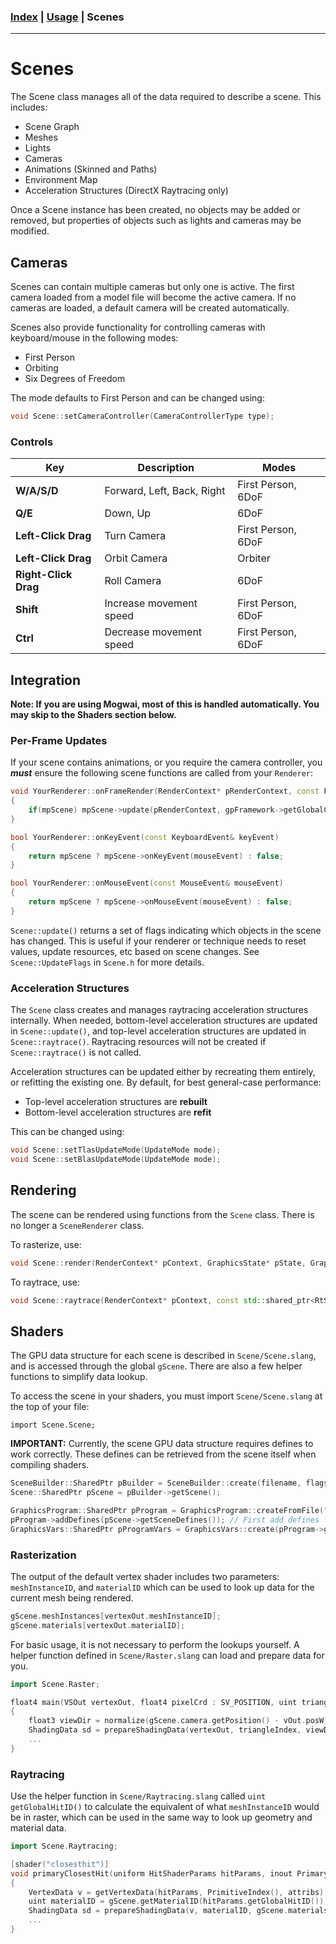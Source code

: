 ### [Index](../index.md) | [Usage](./index.md) | Scenes

--------

# Scenes

The Scene class manages all of the data required to describe a scene. This includes:
- Scene Graph
- Meshes
- Lights
- Cameras
- Animations (Skinned and Paths)
- Environment Map
- Acceleration Structures (DirectX Raytracing only)

Once a Scene instance has been created, no objects may be added or removed, but properties of objects such as lights and cameras may be modified.

## Cameras

Scenes can contain multiple cameras but only one is active. The first camera loaded from a model file will become the active camera. If no cameras are loaded, a default camera will be created automatically.

Scenes also provide functionality for controlling cameras with keyboard/mouse in the following modes:
- First Person
- Orbiting
- Six Degrees of Freedom

The mode defaults to First Person and can be changed using:
```c++
void Scene::setCameraController(CameraControllerType type);
```

### Controls

| Key | Description | Modes |
| --- |-------------|-------|
| **W/A/S/D** | Forward, Left, Back, Right | First Person, 6DoF |
| **Q/E** | Down, Up | 6DoF |
| **Left-Click Drag** | Turn Camera | First Person, 6DoF |
| **Left-Click Drag** | Orbit Camera | Orbiter |
| **Right-Click Drag** | Roll Camera | 6DoF |
| **Shift** | Increase movement speed | First Person, 6DoF |
| **Ctrl** | Decrease movement speed | First Person, 6DoF |


## Integration

**Note: If you are using Mogwai, most of this is handled automatically. You may skip to the Shaders section below.**

### Per-Frame Updates

If your scene contains animations, or you require the camera controller, you ***must*** ensure the following scene functions are called from your `Renderer`:
```c++
void YourRenderer::onFrameRender(RenderContext* pRenderContext, const Fbo::SharedPtr& pTargetFbo)
{
    if(mpScene) mpScene->update(pRenderContext, gpFramework->getGlobalClock().now());
}

bool YourRenderer::onKeyEvent(const KeyboardEvent& keyEvent)
{
    return mpScene ? mpScene->onKeyEvent(mouseEvent) : false;
}

bool YourRenderer::onMouseEvent(const MouseEvent& mouseEvent)
{
    return mpScene ? mpScene->onMouseEvent(mouseEvent) : false;
}
```

`Scene::update()` returns a set of flags indicating which objects in the scene has changed. This is useful if your renderer or technique needs to reset values, update resources, etc based on scene changes. See `Scene::UpdateFlags` in `Scene.h` for more details.

### Acceleration Structures

The `Scene` class creates and manages raytracing acceleration structures internally. When needed, bottom-level acceleration structures are updated in `Scene::update()`, and top-level acceleration structures are updated in `Scene::raytrace()`. Raytracing resources will not be created if `Scene::raytrace()` is not called.

Acceleration structures can be updated either by recreating them entirely, or refitting the existing one. By default, for best general-case performance:
- Top-level acceleration structures are **rebuilt**
- Bottom-level acceleration structures are **refit**

This can be changed using:
```c++
void Scene::setTlasUpdateMode(UpdateMode mode);
void Scene::setBlasUpdateMode(UpdateMode mode);
```

## Rendering

The scene can be rendered using functions from the `Scene` class. There is no longer a `SceneRenderer` class.

To rasterize, use:
```c++
void Scene::render(RenderContext* pContext, GraphicsState* pState, GraphicsVars* pVars, RenderFlags flags = RenderFlags::None);
```

To raytrace, use:
```c++
void Scene::raytrace(RenderContext* pContext, const std::shared_ptr<RtState>& pState, const std::shared_ptr<RtProgramVars>& pVars, uvec3 dispatchDims);
```

## Shaders

The GPU data structure for each scene is described in `Scene/Scene.slang`, and is accessed through the global `gScene`. There are also a few helper functions to simplify data lookup.

To access the scene in your shaders, you must import `Scene/Scene.slang` at the top of your file:
```
import Scene.Scene;
```

**IMPORTANT:** Currently, the scene GPU data structure requires defines to work correctly. These defines can be retrieved from the scene itself when compiling shaders.
```c++
SceneBuilder::SharedPtr pBuilder = SceneBuilder::create(filename, flags);
Scene::SharedPtr pScene = pBuilder->getScene();

GraphicsProgram::SharedPtr pProgram = GraphicsProgram::createFromFile("pixel_shader.slang", "", "main");
pProgram->addDefines(pScene->getSceneDefines()); // First add defines from the scene
GraphicsVars::SharedPtr pProgramVars = GraphicsVars::create(pProgram->getReflector()); // Then use
```

### Rasterization

The output of the default vertex shader includes two parameters: `meshInstanceID`, and `materialID` which can be used to look up data for the current mesh being rendered.
```c++
gScene.meshInstances[vertexOut.meshInstanceID];
gScene.materials[vertexOut.materialID];
```

For basic usage, it is not necessary to perform the lookups yourself. A helper function defined in `Scene/Raster.slang` can load and prepare data for you.

```c++
import Scene.Raster;

float4 main(VSOut vertexOut, float4 pixelCrd : SV_POSITION, uint triangleIndex : SV_PrimitiveID) : SV_TARGET
{
    float3 viewDir = normalize(gScene.camera.getPosition() - vOut.posW);
    ShadingData sd = prepareShadingData(vertexOut, triangleIndex, viewDir);
    ...
}
```

### Raytracing

Use the helper function in `Scene/Raytracing.slang` called `uint getGlobalHitID()` to calculate the equivalent of what `meshInstanceID` would be in raster, which can be used in the same way to look up geometry and material data.

```c++
import Scene.Raytracing;

[shader("closesthit")]
void primaryClosestHit(uniform HitShaderParams hitParams, inout PrimaryRayData hitData, in BuiltInTriangleIntersectionAttributes attribs)
{
    VertexData v = getVertexData(hitParams, PrimitiveIndex(), attribs);
    uint materialID = gScene.getMaterialID(hitParams.getGlobalHitID());
    ShadingData sd = prepareShadingData(v, materialID, gScene.materials[materialID], gScene.materialResources[materialID], -WorldRayDirection(), 0);
    ...
}
```
